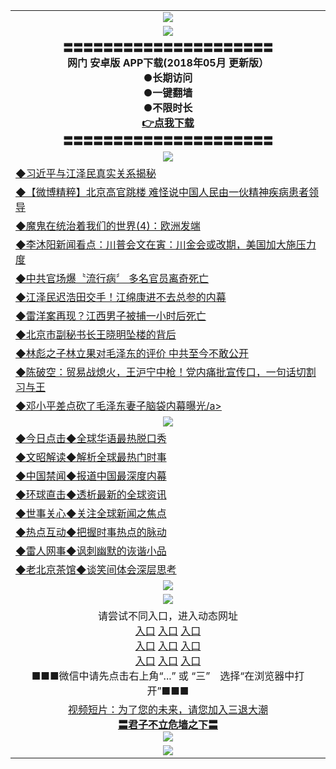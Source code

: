 <table>
<tr>
  <td align=center><img src="https://github.com/gyhhx/image-upload/blob/master/new1.jpg" />
  </td>
  </tr>
  <tr>
  <td align=center><img src="https://github.com/gyhhx/image/blob/master/wechat%20advise.jpg" /></td>
  </tr>
   <tr>
    <td align=center>
 <b>〓〓〓〓〓〓〓〓〓〓〓〓〓〓〓〓〓〓〓〓〓<br/>网门  安卓版 APP下载(2018年05月 更新版）<br/> ●长期访问<br/> ●一键翻墙<br/>  ●不限时长<br/> 
 <a href="http://t.cn/R3Fslvz">👉<b>点我下载</a><br/>〓〓〓〓〓〓〓〓〓〓〓〓〓〓〓〓〓〓〓〓〓<br/>
    </td>
    </tr>
  <tr>
    <td align=center><img src="https://github.com/gyhhx/image-upload/blob/master/yaowen.jpg" /></td>
  </tr>
      <tr>
<td align=left>
<a href="http://350884.sd.north.lii/show.htm?c921126&from=gy">◆习近平与江泽民真实关系揭秘</a><br/></td>
 </tr> 
      <tr>
<td align=left>
<a href="http://28403917.sd.north.li/show.htm?c920998&from=gy">◆【微博精粹】北京高官跳楼 难怪说中国人民由一伙精神疾病患者领导</a><br/></td>
   </tr>
 <tr>
<td align=left>
<a href="http://2714484.sd.north.li/show.htm?c919750&from=gy">◆魔鬼在统治着我们的世界(4)：欧洲发端</a><br/>
</td>
   </tr>
 <tr>
<td align=left>
<a href="http://2369903284.sd.north.li/show.htm?c838308_213_1&from=gy">◆李沐阳新闻看点：川普会文在寅：川金会或改期，美国加大施压力度</a><br/>
</td>
   </tr>
 <tr>
<td align=left>
<a href="http://271246884.sd.north.li/show.htm?c921057&from=gy">◆中共官场爆〝流行病〞 多名官员离奇死亡</a><br/></td>
  </tr>
  <tr>
<td align=left>
<a href="http://2234234284.sd.north.li/show.htm?c920708&from=gy">◆江泽民迟浩田交手！江绵康进不去总参的内幕</a><br/>
</td>
   </tr>
<tr>
<td align=left>
<a href="http://2341194284.sd.north.li/show.htm?c920670&from=gy">◆雷洋案再现？江西男子被捕一小时后死亡 </a><br/></td>
   </tr>
<tr>
<td align=left>
<a href="http:/12414284.sd.north.li/show.htm?c920733&from=gy">◆北京市副秘书长王晓明坠楼的背后 </a><br/></td>
 </tr>
   </tr>
  <tr>
<td align=left>
<a href="http://09444284.sd.north.li/show.htm?c920634&from=gy">◆林彪之子林立果对毛泽东的评价 中共至今不敢公开</a><br/>
</td>
</tr>
    <tr>
<td align=left>
<a href="http://0033444284.sd.north.li/show.htm?c9207060&from=gy">◆陈破空：贸易战熄火，王沪宁中枪！党内痛批宣传口，一句话切割习与王</a><br/></td>
  </tr> 
     <tr>
<td align=left>
<a href="http://2qwer84.sd.north.li/show.htm?c920849&from=gy">◆邓小平差点砍了毛泽东妻子脑袋内幕曝光/a><br/></td>
  </tr>
    <tr>
    <td align=center><img src="https://github.com/gyhhx/image-upload/blob/master/shipin.jpg" /></td>
  </tr>
 <tr>
   <td align=left> 
<a href="http://2732354.sd.north.li/show.htm?c816850&from=gy">◆今日点击◆全球华语最热脱口秀</a><br/>
    </td>
  </tr>
  <tr>
   <td align=left>
<a href="http:/6435h284.sd.north.li/show.htm?c816857&from=gy">◆文昭解读◆解析全球最热门时事</a><br/>
    </td>
  </tr>
  <tr>
  <td align=left>
<a href="http://2798323284.sd.north.li/show.htm?c816860&from=gy">◆中国禁闻◆报道中国最深度内幕</a><br/>
   </tr>
  <tr>
     <td align=left>
<a href="http://24466776284.sd.north.li/show.htm?c816855&from=gy">◆环球直击◆透析最新的全球资讯</a><br/>
   </tr>
   <tr>
      <td align=left>
<a href="http://27123423284.sd.north.li/show.htm?c816851&from=gy">◆世事关心◆关注全球新闻之焦点</a><br/>
   </tr>
   <tr>
     <td align=left>
<a href="http://23589284.sd.north.li/show.htm?c816852&from=gy">◆热点互动◆把握时事热点的脉动</a><br/>
   </tr>
   <tr>
      <td align=left>
<a href="http://6345344.sd.north.li/show.htm?c816694&from=gy">◆雷人网事◆讽刺幽默的诙谐小品</a><br/>
   </tr>
   <tr>
    <td align=left>
<a href="http://27337888284.sd.north.li/show.htm?c816650&from=gy">◆老北京茶馆◆谈笑间体会深层思考</a><br/>
   </tr>
    <tr>
    <td align=center><img src="https://github.com/gyhhx/image-upload/blob/master/gy1-wxsm.png" /></td>
  </tr>
    <tr>
    <td align=center><img src="https://github.com/gyhhx/image-upload/blob/master/tongdao2.jpg" /></td>
  </tr>
   <tr>
    <td align=center>请尝试不同入口，进入动态网址<br/>
     <a href="https://s3.us-east-2.amazonaws.com/ogateh/show.htm?from=gy">入口</a>
      <a href="https://s3.eu-west-2.amazonaws.com/ogatel/show.htm?from=gy">入口</a>
      <a href="https://s3.amazonaws.com/ogate/show.htm?from=oGateg">入口</a><br/>
      <a href="https://s3.ap-northeast-2.amazonaws.com/ogates/show.htm?from=gy">入口</a>
      <a href="https://s3.eu-central-1.amazonaws.com/ogatef/show.htm?from=gy">入口</a>
      <a href="https://s3.ap-south-1.amazonaws.com/ogatem/show.htm?from=gy">入口</a><br/>
      <a href="https://s3-us-west-1.amazonaws.com/ogaten/show.htm?from=gy">入口</a>
      <a href="https://s3.ca-central-1.amazonaws.com/ogatec/show.htm?from=gy">入口</a>
      <a href="https://s3-ap-northeast-1.amazonaws.com/ogatet/show.htm?from=gy">入口</a><br/>
      ■■■微信中请先点击右上角“...” 或 “三”　选择“在浏览器中打开”■■■<b><br/>
    </td>
  </tr>
  <tr>
  <td align=center>
  <a href="http://273t8284=.sd.north.li/show.htm?c816846_2_1&from=gy">视频短片：为了您的未来，请您加入三退大潮</a><br/>
      <a href="http://11888284.sd.north.li/show.htm?ogQuit.aspx&from=gy"><b>〓君子不立危墙之下〓<br/></a>
      <img src="https://github.com/gyhhx/image-upload/blob/master/3t.jpg" /><br/>
      </td>
  </tr>
   <tr>
    <td align=center><img src="https://raw.githubusercontent.com/oGate2/Up/master/oGate_640.jpg"/></td>
  </tr>
</table>
